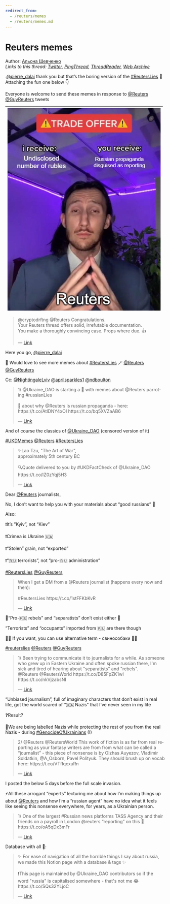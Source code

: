 ```yaml
---
redirect_from:
  - /reuters/memes
  - /reuters/memes.md
---
```

# Reuters memes

Author: [Альона Шевченко](https://twitter.com/cryptodrftng)  
*Links to this thread: [Twitter](https://twitter.com/cryptodrftng/status/1560518164001218562), [PingThread](https://pingthread.com/thread/1560518164001218562), [ThreadReader](https://threadreaderapp.com/thread/1560518164001218562.html), [Web Archive](https://web.archive.org/web/*/https://twitter.com/cryptodrftng/status/1560518164001218562)*

.[@pierre_dalai](https://twitter.com/pierre_dalai) thank you but that’s the boring version of the [#ReutersLies](https://twitter.com/hashtag/ReutersLies) 🧵
Attaching the fun one below 👇

Everyone is welcome to send these memes in response to [@Reuters](https://twitter.com/Reuters) [@GuyReuters](https://twitter.com/GuyReuters) tweets

| [![](/media/1560518164001218562/3_1560518159743975426.jpg)](/media/1560518164001218562/3_1560518159743975426.jpg) |
| :-: |

<blockquote class="twitter-tweet">
    <p lang="en" dir="ltr">
    @cryptodrftng @Reuters Congratulations.<br />
    Your Reuters thread offers solid, irrefutable documentation.<br />
    You make a thoroughly convincing case.  Props where due. 👍<br />
    </p>
    &mdash; <a href="https://twitter.com/pierre_dalai/status/1560516287692001281">Link</a>
</blockquote>

Here you go, [@pierre_dalai](https://twitter.com/pierre_dalai) 

💞 Would love to see more memes about [#ReutersLies](https://twitter.com/hashtag/ReutersLies)  🪄 [@Reuters](https://twitter.com/Reuters) [@GuyReuters](https://twitter.com/GuyReuters) 

Cc: [@NightingaleLviv](https://twitter.com/NightingaleLviv) [@aprilsparkles1](https://twitter.com/aprilsparkles1) [@ndboulton](https://twitter.com/ndboulton)

<blockquote class="twitter-tweet">
    <p lang="en" dir="ltr">
    1/ @Ukraine_DAO is starting a 🧵 with memes about @Reuters parroting #russianLies<br />
    <br />
    🧵 about why @Reuters is russian propaganda - here: https://t.co/AtlDNY4xOI https://t.co/bq5XVZaAB6<br />
    </p>
    &mdash; <a href="https://twitter.com/cryptodrftng/status/1531382157398220801">Link</a>
</blockquote>

And of course the classics of [@Ukraine_DAO](https://twitter.com/Ukraine_DAO) (censored version of it) 

[#UKDMemes](https://twitter.com/hashtag/UKDMemes) [@Reuters](https://twitter.com/Reuters) [#ReutersLies](https://twitter.com/hashtag/ReutersLies)

<blockquote class="twitter-tweet">
    <p lang="en" dir="ltr">
    ✨Lao Tzu, &#34;The Art of War&#34;,<br />
    approximately 5th century BC<br />
    <br />
    🔍Quote delivered to you by #UKDFactCheck of @Ukraine_DAO https://t.co/IZ0zYqj5H3<br />
    </p>
    &mdash; <a href="https://twitter.com/cryptodrftng/status/1551375409635262465">Link</a>
</blockquote>

Dear [@Reuters](https://twitter.com/Reuters) journalists, 

No, I don’t want to help you with your materials about “good russians” 🦄

Also:

❗️It’s ”Kyiv”, not “Kiev”

❗️Crimea is Ukraine 🇺🇦

❗️“Stolen” grain, not “exported”

❗️“🇷🇺 terrorists”, not “pro-🇷🇺 administration”

[#ReutersLies](https://twitter.com/hashtag/ReutersLies) [@GuyReuters](https://twitter.com/GuyReuters)

<blockquote class="twitter-tweet">
    <p lang="en" dir="ltr">
    When I get a DM from a @Reuters journalist (happens every now and then):<br />
    <br />
    #ReutersLies https://t.co/1stFFKbKvR<br />
    </p>
    &mdash; <a href="https://twitter.com/cryptodrftng/status/1539668430902554624">Link</a>
</blockquote>

🚨“Pro-🇷🇺 rebels” and “separatists” don’t exist either 🦄

“Terrorists” and “occupants” imported from 🇷🇺 are there though 

💁‍♀️ If you want, you can use alternative term - свинособаки 🐶🐷

[#reuterslies](https://twitter.com/hashtag/reuterslies) [@Reuters](https://twitter.com/Reuters) [@GuyReuters](https://twitter.com/GuyReuters)

<blockquote class="twitter-tweet">
    <p lang="en" dir="ltr">
    1/ Been trying to communicate it to journalists for a while. As someone who grew up in Eastern Ukraine and often spoke russian there, I&#39;m sick and tired of hearing about &#34;separatists&#34; and &#34;rebels&#34;. <br />
    @Reuters @ReutersWorld https://t.co/D85FpZK1wI https://t.co/nkVjzabsNI<br />
    </p>
    &mdash; <a href="https://twitter.com/cryptodrftng/status/1521028420720898048">Link</a>
</blockquote>

“Unbiased journalism”, full of imaginary characters that don’t exist in real life, got the world scared of “🇺🇦 Nazis” that I’ve never seen in my life

❓Result? 

🚨We are being labelled Nazis while protecting the rest of you from the real Nazis - during [#GenocideOfUkrainians](https://twitter.com/hashtag/GenocideOfUkrainians) (!)

<blockquote class="twitter-tweet">
    <p lang="en" dir="ltr">
    2/ @Reuters @ReutersWorld This work of fiction is as far from real reporting as your fantasy writers  are from from what can be called a “journalist” - this piece of nonsense is by Olzhas Auyezov, Vladimir Soldatkin, @A_Osborn, Pavel Polityuk. They should brush up on vocab here: https://t.co/VTfIqcxuRn<br />
    </p>
    &mdash; <a href="https://twitter.com/cryptodrftng/status/1494362497935196160">Link</a>
</blockquote>

I posted the below 5 days before the full scale invasion.

⚡️All these arrogant “experts” lecturing me about how I’m making things up about [@Reuters](https://twitter.com/Reuters) and how I’m a “russian agent” have no idea what it feels like seeing this nonsense everywhere, for years, as a Ukrainian person.

<blockquote class="twitter-tweet">
    <p lang="en" dir="ltr">
    1/ One of the largest #Russian news platforms TASS Agency and their friends on a payroll in London @reuters “reporting” on this 🔽 https://t.co/oA5qDx3mFr<br />
    </p>
    &mdash; <a href="https://twitter.com/cryptodrftng/status/1495034230799224837">Link</a>
</blockquote>

Database with all 🧵:

<blockquote class="twitter-tweet">
    <p lang="en" dir="ltr">
    ✨ For ease of navigation of all the horrible things I say about russia, we made this Notion page with a database &amp; tags ✨<br />
    <br />
    ❗️This page is maintained by @Ukraine_DAO contributors so if the word &#34;russia&#34; is capitalised somewhere - that&#39;s not me 😂<br />
    https://t.co/SQs32YLjoC<br />
    </p>
    &mdash; <a href="https://twitter.com/cryptodrftng/status/1532587595917557761">Link</a>
</blockquote>

